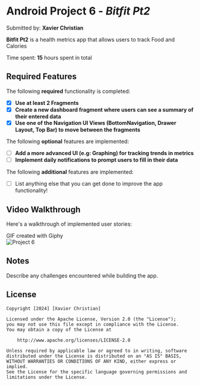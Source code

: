# Android Project 6 - *Bitfit Pt2*

Submitted by: **Xavier Christian**

**Bitfit Pt2** is a health metrics app that allows users to track Food and Calories 

Time spent: **15** hours spent in total

## Required Features

The following **required** functionality is completed:

- [x] **Use at least 2 Fragments**
- [x] **Create a new dashboard fragment where users can see a summary of their entered data**
- [x] **Use one of the Navigation UI Views (BottomNavigation, Drawer Layout, Top Bar) to move between the fragments**

The following **optional** features are implemented:

- [ ] **Add a more advanced UI (e.g: Graphing) for tracking trends in metrics**
- [ ] **Implement daily notifications to prompt users to fill in their data**

The following **additional** features are implemented:

- [ ] List anything else that you can get done to improve the app functionality!

## Video Walkthrough

Here's a walkthrough of implemented user stories:

GIF created with Giphy  
![Project 6](https://github.com/XavierC003/BitFitPt2/assets/156828428/e45662dc-c191-465b-afe7-e5617604b87b)


## Notes

Describe any challenges encountered while building the app.

## License

    Copyright [2024] [Xavier Christian]

    Licensed under the Apache License, Version 2.0 (the "License");
    you may not use this file except in compliance with the License.
    You may obtain a copy of the License at

        http://www.apache.org/licenses/LICENSE-2.0

    Unless required by applicable law or agreed to in writing, software
    distributed under the License is distributed on an "AS IS" BASIS,
    WITHOUT WARRANTIES OR CONDITIONS OF ANY KIND, either express or implied.
    See the License for the specific language governing permissions and
    limitations under the License.
